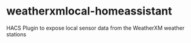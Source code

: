 # weatherxmlocal-homeassistant
HACS Plugin to expose local sensor data from the WeatherXM weather stations
